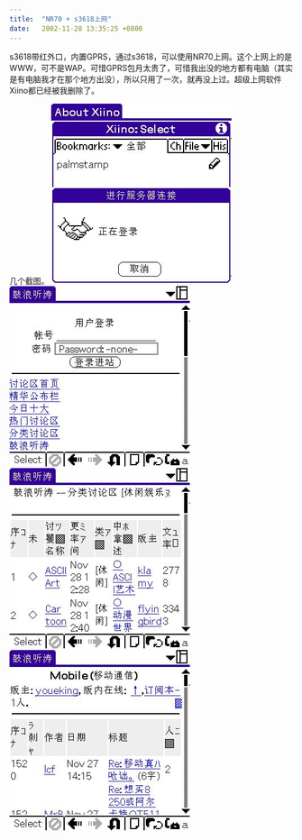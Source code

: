 ```yaml
---
title:  "NR70 + s3618上网"
date:   2002-11-28 13:35:25 +0800
---
```


s3618带红外口，内置GPRS，通过s3618，可以使用NR70上网。这个上网上的是WWW，可不是WAP。可惜GPRS包月太贵了，可惜我出没的地方都有电脑（其实是有电脑我才在那个地方出没），所以只用了一次，就再没上过。超级上网软件Xiino都已经被我删除了。  

几个截图。
![](/images/2011/nr701/51.jpg)
![](/images/2011/nr701/52.jpg)
![](/images/2011/nr701/53.jpg)
![](/images/2011/nr701/54.jpg)

